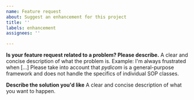 ```yaml
---
name: Feature request
about: Suggest an enhancement for this project
title: ''
labels: enhancement
assignees: ''

---
```


**Is your feature request related to a problem? Please describe.**
A clear and concise description of what the problem is. Example: I'm always frustrated when [...]
Please take into account that *pydicom* is a general-purpose framework and 
does not handle the specifics of individual SOP classes.

**Describe the solution you'd like**
A clear and concise description of what you want to happen.
